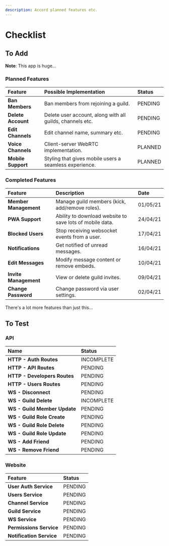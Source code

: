 ```yaml
---
description: Accord planned features etc.
---
```


# Checklist

## To Add

**Note**: This app is huge...

### Planned Features

| Feature | Possible Implementation | Status |
| :--- | :--- | :--- |
| **Ban Members** | Ban members from rejoining a guild. | PENDING |
| **Delete Account** | Delete user account, along with all guilds, channels etc. | PENDING |
| **Edit Channels** | Edit channel name, summary etc. | PENDING |
| **Voice Channels** | Client-server WebRTC implementation. | PLANNED |
| **Mobile Support** | Styling that gives mobile users a seamless experience. | PLANNED |

### Completed Features

| Feature | Description | Date |
| :--- | :--- | :--- |
| **Member Management** | Manage guild members \(kick, add/remove roles\). | 01/05/21 |
| **PWA Support** | Ability to download website to save lots of mobile data. | 24/04/21 |
| **Blocked Users** | Stop receiving websocket events from a user. | 17/04/21 |
| **Notifications** | Get notified of unread messages. | 16/04/21 |
| **Edit Messages** | Modify message content or remove embeds. | 10/04/21 |
| **Invite Management** | View or delete guild invites. | 09/04/21 |
| **Change Password** | Change password via user settings. | 02/04/21 |

There's a lot more features than just this...

## To Test

### API

| Name | Status |
| :--- | :--- |
| **HTTP - Auth Routes** | INCOMPLETE |
| **HTTP - API Routes** | PENDING |
| **HTTP - Developers Routes** | PENDING |
| **HTTP - Users Routes** | PENDING |
| **WS - Disconnect** | PENDING |
| **WS - Guild Delete** | INCOMPLETE |
| **WS - Guild Member Update** | PENDING |
| **WS - Guild Role Create** | PENDING |
| **WS - Guild Role Delete** | PENDING |
| **WS - Guild Role Update** | PENDING |
| **WS - Add Friend** | PENDING |
| **WS - Remove Friend** | PENDING |

### Website

| Feature | Status |
| :--- | :--- |
| **User Auth Service** | PENDING |
| **Users Service** | PENDING |
| **Channel Service** | PENDING |
| **Guild Service** | PENDING |
| **WS Service** | PENDING |
| **Permissions Service** | PENDING |
| **Notification Service** | PENDING |

